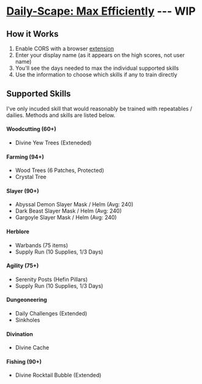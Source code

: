 # [Daily-Scape: Max Efficiently](http://jovaunjackson.me/Daily-Capes/) --- WIP

## How it Works
1. Enable CORS with a browser [extension](https://chrome.google.com/webstore/detail/allow-control-allow-origi/nlfbmbojpeacfghkpbjhddihlkkiljbi?hl=en)
2. Enter your display name (as it appears on the high scores, not user name)
3. You'll see the days needed to max the individual supported skills
4. Use the information to choose which skills if any to train directly



## Supported Skills
I've only incuded skill that would reasonably be trained with repeatables / dailies. Methods and skills are listed below. <br>

#### Woodcutting (60+)
* Divine Yew Trees (Exteneded)

#### Farming (94+)
* Wood Trees (6 Patches, Protected)
* Crystal Tree 

#### Slayer (90+)
* Abyssal Demon Slayer Mask / Helm (Avg: 240)
* Dark Beast Slayer Mask / Helm (Avg: 240)
* Gargoyle Slayer Mask / Helm (Avg: 240)

#### Herblore
* Warbands (75 items)
* Supply Run (10 Supplies, 1/3 Days)

#### Agility (75+)
* Serenity Posts (Hefin Pillars)
* Supply Run (10 Supplies, 1/3 Days)

#### Dungeoneering
* Daily Challenges (Extended)
* Sinkholes

#### Divination
* Divine Cache

#### Fishing (90+)
* Divine Rocktail Bubble (Extended)
